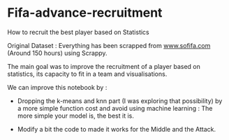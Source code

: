 # Fifa-advance-recruitment
How to recruit the best player based on Statistics


Original Dataset : Everything has been scrapped from www.sofifa.com (Around 150 hours) using Scrappy.


The main goal was to improve the recruitment of a player based on statistics, its capacity to fit in a team and visualisations.



We can improve this notebook by : 

- Dropping the k-means and knn part (I was exploring that possibility) by a more simple function cost and avoid using machine learning : The more simple your model is, the best it is.

- Modify a bit the code to made it works for the Middle and the Attack.
